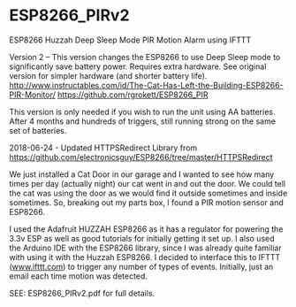 # ESP8266_PIRv2
ESP8266 Huzzah Deep Sleep Mode PIR Motion Alarm using IFTTT

Version 2 – This version changes the ESP8266 to use Deep Sleep mode to significantly save battery power. Requires extra hardware. See original version for simpler hardware (and shorter battery life).  
http://www.instructables.com/id/The-Cat-Has-Left-the-Building-ESP8266-PIR-Monitor/
https://github.com/rgrokett/ESP8266_PIR

This version is only needed if you wish to run the unit using AA batteries. 
After 4 months and hundreds of triggers, still running strong on the same set of batteries. 

2018-06-24 - Updated HTTPSRedirect Library from
https://github.com/electronicsguy/ESP8266/tree/master/HTTPSRedirect

We just installed a Cat Door in our garage and I wanted to see how many times per day (actually night) our cat went in and out the door. We could tell the cat was using the door as we would find it outside sometimes and inside sometimes. 
So, breaking out my parts box, I found a PIR motion sensor and ESP8266. 

I used the Adafruit HUZZAH ESP8266 as it has a regulator for powering the 3.3v ESP as well as good tutorials for initially getting it set up. I also used the Arduino IDE with the ESP8266 library, since I was already quite familiar with using it with the Huzzah ESP8266. 
I decided to interface this to IFTTT (www.ifttt.com) to trigger any number of types of events. Initially, just an email each time motion was detected. 

SEE: ESP8266_PIRv2.pdf for full details.
